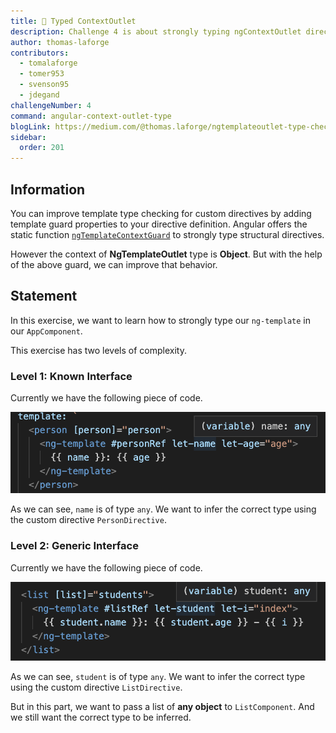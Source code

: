 ```yaml
---
title: 🔴 Typed ContextOutlet
description: Challenge 4 is about strongly typing ngContextOutlet directives
author: thomas-laforge
contributors:
  - tomalaforge
  - tomer953
  - svenson95
  - jdegand
challengeNumber: 4
command: angular-context-outlet-type
blogLink: https://medium.com/@thomas.laforge/ngtemplateoutlet-type-checking-5d2dcb07a2c6
sidebar:
  order: 201
---
```


## Information

You can improve template type checking for custom directives by adding template guard properties to your directive definition. Angular offers the static function [`ngTemplateContextGuard`](https://angular.dev/guide/directives/structural-directives#improving-template-type-checking-for-custom-directives) to strongly type structural directives.

However the context of **NgTemplateOutlet** type is **Object**. But with the help of the above guard, we can improve that behavior.

## Statement

In this exercise, we want to learn how to strongly type our `ng-template` in our `AppComponent`.

This exercise has two levels of complexity.

### Level 1: Known Interface

Currently we have the following piece of code.

![Unkown Person](../../../../assets/4/unknown-person.png 'Unkown Person')

As we can see, `name` is of type `any`. We want to infer the correct type using the custom directive `PersonDirective`.

### Level 2: Generic Interface

Currently we have the following piece of code.

![Unkown Student](../../../../assets/4/unknown-student.png 'Unkown Student')

As we can see, `student` is of type `any`. We want to infer the correct type using the custom directive `ListDirective`.

But in this part, we want to pass a list of **any object** to `ListComponent`. And we still want the correct type to be inferred.
